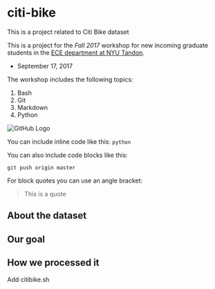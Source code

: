 # citi-bike

This is a project related to Citi Bike dataset

This is a project for the _Fall 2017_ workshop for new incoming 
graduate students in the [ECE department at NYU Tandon][1].
 - September 17, 2017
 
The workshop includes the following topics:

1. Bash
2. Git
3. Markdown
1. Python

![GitHub Logo](https://raw.githubusercontent.com/ffund/citi-bike/master/GitHub-Mark.png)

You can include inline code like this: `python`

You can also include code blocks like this:

```
git push origin master
```
For block quotes you can use an angle bracket:

> This is a quote

## About the dataset

## Our goal

## How we processed it

Add citibike.sh

[1]: https://nyu.edu
